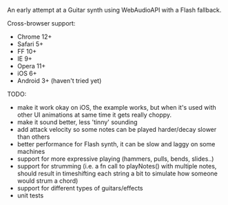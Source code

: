 An early attempt at a Guitar synth using WebAudioAPI with a Flash fallback.

Cross-browser support:

  - Chrome 12+
  - Safari 5+
  - FF 10+
  - IE 9+
  - Opera 11+
  - iOS 6+
  - Android 3+ (haven't tried yet)


TODO:

  - make it work okay on iOS, the example works, but when it's used with other UI animations at same time
    it gets really choppy.
  - make it sound better, less 'tinny' sounding
  - add attack velocity so some notes can be played harder/decay slower
    than others
  - better performance for Flash synth, it can be slow and laggy on some machines
  - support for more expressive playing (hammers, pulls, bends, slides..)
  - support for strumming (i.e. a fn call to playNotes() with multiple
    notes, should result in timeshifting each string a bit to simulate how someone would strum a chord)
  - support for different types of guitars/effects
  - unit tests

